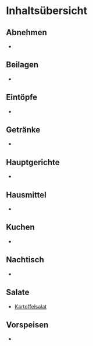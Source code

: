 # Inhaltsübersicht

## Abnehmen
* 

## Beilagen
* 

## Eintöpfe
* 

## Getränke
* 

## Hauptgerichte
* 

## Hausmittel
* 

## Kuchen
* 

## Nachtisch
* 

## Salate
* [Kartoffelsalat](Salate/Kartoffelsalat.mkd)

## Vorspeisen
* 
